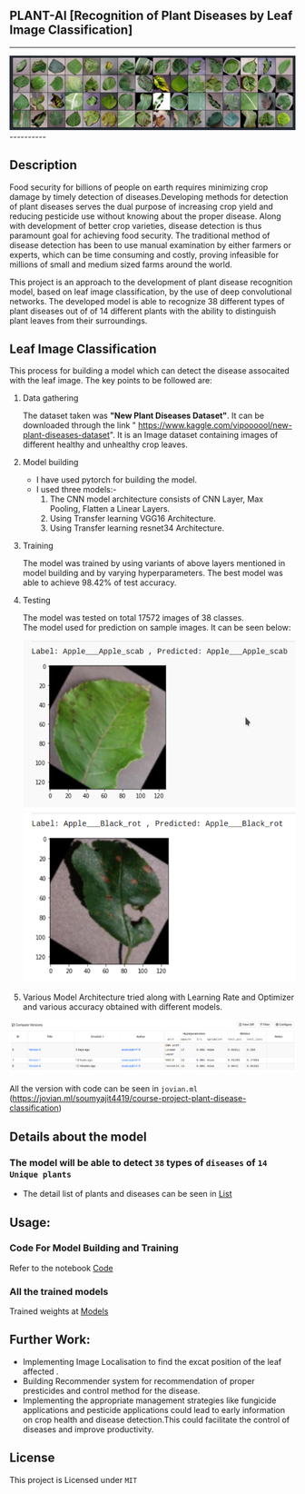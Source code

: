 ## PLANT-AI [Recognition of Plant Diseases by Leaf Image Classification]
----------
 <img src="./Assets/batch.png" alt="batch of image"/>
----------

## Description
   Food security for billions of people on earth requires minimizing crop damage by timely detection of diseases.Developing methods
for detection  of plant diseases serves the dual purpose of increasing crop yield and reducing pesticide use without knowing 
about the proper disease. Along with development of better crop varieties, disease detection is thus paramount goal for achieving 
food security. The traditional method of disease detection has been to use manual examination by either farmers or experts, which 
can be time consuming and costly, proving infeasible for millions of small and medium sized farms around the world.

   This project is an approach to the development of plant disease recognition model, based on leaf image classification, by the
use of deep convolutional networks. The developed model is able to recognize 38 different types of plant diseases out of of 14 different plants with the ability to distinguish plant leaves from their surroundings.


## Leaf Image Classification

 This process for building a model which can detect the disease assocaited with the leaf image. The key points to be followed are:

1. Data gathering 

   The dataset taken was **"New Plant Diseases Dataset"**. It can be downloaded through the link " https://www.kaggle.com/vipoooool/new-plant-diseases-dataset". It is an Image dataset containing images of different healthy and unhealthy crop leaves.

2. Model building
   - I have used pytorch for building the model.
   - I used three models:-
      1. The CNN model architecture consists of CNN Layer, Max Pooling, Flatten a Linear Layers.
      2. Using Transfer learning VGG16 Architecture.
      3. Using Transfer learning resnet34 Architecture.

3. Training

   The model was trained  by  using variants of above layers mentioned in model building and by varying hyperparameters. The best model was able to achieve 98.42% of test accuracy.

4. Testing

   The model was tested on total 17572 images of 38 classes.<br/>
   The model used for prediction on sample images. It can be seen below:
   <!-- <img src="" alt="index1" height="300px"/> -->
   <div align="center">
   <img src="./Assets/out1.png" alt="index2" height="300px" width="500"/>
   <img src="./Assets/out2.png" alt="index3" height="300px"  width="500"/>
   </div>
5. Various Model Architecture tried along with Learning Rate and Optimizer and various accuracy obtained with different models.
 
  <img src="./Assets/models.png" alt="models" />

  All the version with code can be seen in `jovian.ml` (https://jovian.ml/soumyajit4419/course-project-plant-disease-classification) 
<br/>
  
## Details about the model

### The model will be able to detect `38` types of `diseases` of `14 Unique plants`
- The detail list of plants and diseases can be seen in  [List](Src) 

## Usage:

### Code For Model Building and Training  
   Refer to the notebook [Code](Src)  

### All the trained models
   Trained weights at [Models](Models)


## Further Work:
- Implementing Image Localisation to find the excat position of the leaf affected .
- Building Recommender system for recommendation of proper presticides and  control method for the disease. 
- Implementing the appropriate management strategies like fungicide applications and pesticide applications could lead to early 
information on crop health and disease detection.This could facilitate the control of diseases and improve productivity.


## License
This project is Licensed under `MIT` 